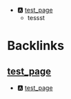 - :a: [test_page](<test_page.md>)
    - tessst

# Backlinks
## [test_page](<test_page.md>)
- :a: [test_page](<test_page.md>)

